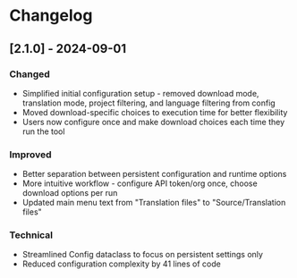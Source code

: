 # Changelog

## [2.1.0] - 2024-09-01

### Changed
- Simplified initial configuration setup - removed download mode, translation mode, project filtering, and language filtering from config
- Moved download-specific choices to execution time for better flexibility
- Users now configure once and make download choices each time they run the tool

### Improved
- Better separation between persistent configuration and runtime options
- More intuitive workflow - configure API token/org once, choose download options per run
- Updated main menu text from "Translation files" to "Source/Translation files"

### Technical
- Streamlined Config dataclass to focus on persistent settings only
- Reduced configuration complexity by 41 lines of code